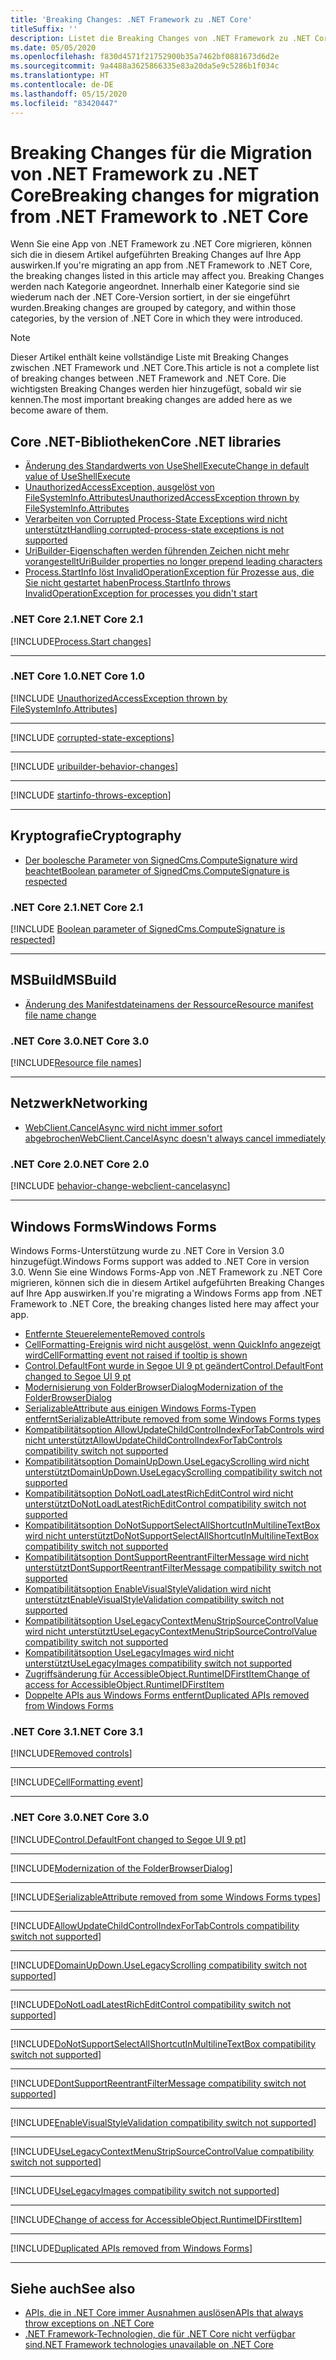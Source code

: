 ```yaml
---
title: 'Breaking Changes: .NET Framework zu .NET Core'
titleSuffix: ''
description: Listet die Breaking Changes von .NET Framework zu .NET Core auf.
ms.date: 05/05/2020
ms.openlocfilehash: f830d4571f21752900b35a7462bf0881673d6d2e
ms.sourcegitcommit: 9a4488a3625866335e83a20da5e9c5286b1f034c
ms.translationtype: HT
ms.contentlocale: de-DE
ms.lasthandoff: 05/15/2020
ms.locfileid: "83420447"
---
```

# <a name="breaking-changes-for-migration-from-net-framework-to-net-core"></a><span data-ttu-id="ed747-103">Breaking Changes für die Migration von .NET Framework zu .NET Core</span><span class="sxs-lookup"><span data-stu-id="ed747-103">Breaking changes for migration from .NET Framework to .NET Core</span></span>

<span data-ttu-id="ed747-104">Wenn Sie eine App von .NET Framework zu .NET Core migrieren, können sich die in diesem Artikel aufgeführten Breaking Changes auf Ihre App auswirken.</span><span class="sxs-lookup"><span data-stu-id="ed747-104">If you're migrating an app from .NET Framework to .NET Core, the breaking changes listed in this article may affect you.</span></span> <span data-ttu-id="ed747-105">Breaking Changes werden nach Kategorie angeordnet. Innerhalb einer Kategorie sind sie wiederum nach der .NET Core-Version sortiert, in der sie eingeführt wurden.</span><span class="sxs-lookup"><span data-stu-id="ed747-105">Breaking changes are grouped by category, and within those categories, by the version of .NET Core in which they were introduced.</span></span>

> [!NOTE]
> <span data-ttu-id="ed747-106">Dieser Artikel enthält keine vollständige Liste mit Breaking Changes zwischen .NET Framework und .NET Core.</span><span class="sxs-lookup"><span data-stu-id="ed747-106">This article is not a complete list of breaking changes between .NET Framework and .NET Core.</span></span> <span data-ttu-id="ed747-107">Die wichtigsten Breaking Changes werden hier hinzugefügt, sobald wir sie kennen.</span><span class="sxs-lookup"><span data-stu-id="ed747-107">The most important breaking changes are added here as we become aware of them.</span></span>

## <a name="core-net-libraries"></a><span data-ttu-id="ed747-108">Core .NET-Bibliotheken</span><span class="sxs-lookup"><span data-stu-id="ed747-108">Core .NET libraries</span></span>

- [<span data-ttu-id="ed747-109">Änderung des Standardwerts von UseShellExecute</span><span class="sxs-lookup"><span data-stu-id="ed747-109">Change in default value of UseShellExecute</span></span>](#change-in-default-value-of-useshellexecute)
- [<span data-ttu-id="ed747-110">UnauthorizedAccessException, ausgelöst von FileSystemInfo.Attributes</span><span class="sxs-lookup"><span data-stu-id="ed747-110">UnauthorizedAccessException thrown by FileSystemInfo.Attributes</span></span>](#unauthorizedaccessexception-thrown-by-filesysteminfoattributes)
- [<span data-ttu-id="ed747-111">Verarbeiten von Corrupted Process-State Exceptions wird nicht unterstützt</span><span class="sxs-lookup"><span data-stu-id="ed747-111">Handling corrupted-process-state exceptions is not supported</span></span>](#handling-corrupted-state-exceptions-is-not-supported)
- [<span data-ttu-id="ed747-112">UriBuilder-Eigenschaften werden führenden Zeichen nicht mehr vorangestellt</span><span class="sxs-lookup"><span data-stu-id="ed747-112">UriBuilder properties no longer prepend leading characters</span></span>](#uribuilder-properties-no-longer-prepend-leading-characters)
- [<span data-ttu-id="ed747-113">Process.StartInfo löst InvalidOperationException für Prozesse aus, die Sie nicht gestartet haben</span><span class="sxs-lookup"><span data-stu-id="ed747-113">Process.StartInfo throws InvalidOperationException for processes you didn't start</span></span>](#processstartinfo-throws-invalidoperationexception-for-processes-you-didnt-start)

### <a name="net-core-21"></a><span data-ttu-id="ed747-114">.NET Core 2.1</span><span class="sxs-lookup"><span data-stu-id="ed747-114">.NET Core 2.1</span></span>

[!INCLUDE[Process.Start changes](~/includes/core-changes/corefx/2.1/process-start-changes.md)]

***

### <a name="net-core-10"></a><span data-ttu-id="ed747-115">.NET Core 1.0</span><span class="sxs-lookup"><span data-stu-id="ed747-115">.NET Core 1.0</span></span>

[!INCLUDE [UnauthorizedAccessException thrown by FileSystemInfo.Attributes](~/includes/core-changes/corefx/1.0/filesysteminfo-attributes-exceptions.md)]

***

[!INCLUDE [corrupted-state-exceptions](~/includes/core-changes/corefx/1.0/corrupted-state-exceptions.md)]

***

[!INCLUDE [uribuilder-behavior-changes](../../../includes/core-changes/corefx/1.0/uribuilder-behavior-changes.md)]

***

[!INCLUDE [startinfo-throws-exception](../../../includes/core-changes/corefx/1.0/startinfo-throws-exception.md)]

***

## <a name="cryptography"></a><span data-ttu-id="ed747-116">Kryptografie</span><span class="sxs-lookup"><span data-stu-id="ed747-116">Cryptography</span></span>

- [<span data-ttu-id="ed747-117">Der boolesche Parameter von SignedCms.ComputeSignature wird beachtet</span><span class="sxs-lookup"><span data-stu-id="ed747-117">Boolean parameter of SignedCms.ComputeSignature is respected</span></span>](#boolean-parameter-of-signedcmscomputesignature-is-respected)

### <a name="net-core-21"></a><span data-ttu-id="ed747-118">.NET Core 2.1</span><span class="sxs-lookup"><span data-stu-id="ed747-118">.NET Core 2.1</span></span>

[!INCLUDE [Boolean parameter of SignedCms.ComputeSignature is respected](~/includes/core-changes/cryptography/2.1/compute-signature-silent-parameter.md)]

***

## <a name="msbuild"></a><span data-ttu-id="ed747-119">MSBuild</span><span class="sxs-lookup"><span data-stu-id="ed747-119">MSBuild</span></span>

- [<span data-ttu-id="ed747-120">Änderung des Manifestdateinamens der Ressource</span><span class="sxs-lookup"><span data-stu-id="ed747-120">Resource manifest file name change</span></span>](#resource-manifest-file-name-change)

### <a name="net-core-30"></a><span data-ttu-id="ed747-121">.NET Core 3.0</span><span class="sxs-lookup"><span data-stu-id="ed747-121">.NET Core 3.0</span></span>

[!INCLUDE[Resource file names](~/includes/core-changes/msbuild/3.0/resource-manifest-name.md)]

***

## <a name="networking"></a><span data-ttu-id="ed747-122">Netzwerk</span><span class="sxs-lookup"><span data-stu-id="ed747-122">Networking</span></span>

- [<span data-ttu-id="ed747-123">WebClient.CancelAsync wird nicht immer sofort abgebrochen</span><span class="sxs-lookup"><span data-stu-id="ed747-123">WebClient.CancelAsync doesn't always cancel immediately</span></span>](#webclientcancelasync-doesnt-always-cancel-immediately)

### <a name="net-core-20"></a><span data-ttu-id="ed747-124">.NET Core 2.0</span><span class="sxs-lookup"><span data-stu-id="ed747-124">.NET Core 2.0</span></span>

[!INCLUDE [behavior-change-webclient-cancelasync](../../../includes/core-changes/networking/2.0/behavior-change-webclient-cancelasync.md)]

***

## <a name="windows-forms"></a><span data-ttu-id="ed747-125">Windows Forms</span><span class="sxs-lookup"><span data-stu-id="ed747-125">Windows Forms</span></span>

<span data-ttu-id="ed747-126">Windows Forms-Unterstützung wurde zu .NET Core in Version 3.0 hinzugefügt.</span><span class="sxs-lookup"><span data-stu-id="ed747-126">Windows Forms support was added to .NET Core in version 3.0.</span></span> <span data-ttu-id="ed747-127">Wenn Sie eine Windows Forms-App von .NET Framework zu .NET Core migrieren, können sich die in diesem Artikel aufgeführten Breaking Changes auf Ihre App auswirken.</span><span class="sxs-lookup"><span data-stu-id="ed747-127">If you're migrating a Windows Forms app from .NET Framework to .NET Core, the breaking changes listed here may affect your app.</span></span>

- [<span data-ttu-id="ed747-128">Entfernte Steuerelemente</span><span class="sxs-lookup"><span data-stu-id="ed747-128">Removed controls</span></span>](#removed-controls)
- [<span data-ttu-id="ed747-129">CellFormatting-Ereignis wird nicht ausgelöst, wenn QuickInfo angezeigt wird</span><span class="sxs-lookup"><span data-stu-id="ed747-129">CellFormatting event not raised if tooltip is shown</span></span>](#cellformatting-event-not-raised-if-tooltip-is-shown)
- [<span data-ttu-id="ed747-130">Control.DefaultFont wurde in Segoe UI 9 pt geändert</span><span class="sxs-lookup"><span data-stu-id="ed747-130">Control.DefaultFont changed to Segoe UI 9 pt</span></span>](#default-control-font-changed-to-segoe-ui-9-pt)
- [<span data-ttu-id="ed747-131">Modernisierung von FolderBrowserDialog</span><span class="sxs-lookup"><span data-stu-id="ed747-131">Modernization of the FolderBrowserDialog</span></span>](#modernization-of-the-folderbrowserdialog)
- [<span data-ttu-id="ed747-132">SerializableAttribute aus einigen Windows Forms-Typen entfernt</span><span class="sxs-lookup"><span data-stu-id="ed747-132">SerializableAttribute removed from some Windows Forms types</span></span>](#serializableattribute-removed-from-some-windows-forms-types)
- [<span data-ttu-id="ed747-133">Kompatibilitätsoption AllowUpdateChildControlIndexForTabControls wird nicht unterstützt</span><span class="sxs-lookup"><span data-stu-id="ed747-133">AllowUpdateChildControlIndexForTabControls compatibility switch not supported</span></span>](#allowupdatechildcontrolindexfortabcontrols-compatibility-switch-not-supported)
- [<span data-ttu-id="ed747-134">Kompatibilitätsoption DomainUpDown.UseLegacyScrolling wird nicht unterstützt</span><span class="sxs-lookup"><span data-stu-id="ed747-134">DomainUpDown.UseLegacyScrolling compatibility switch not supported</span></span>](#domainupdownuselegacyscrolling-compatibility-switch-not-supported)
- [<span data-ttu-id="ed747-135">Kompatibilitätsoption DoNotLoadLatestRichEditControl wird nicht unterstützt</span><span class="sxs-lookup"><span data-stu-id="ed747-135">DoNotLoadLatestRichEditControl compatibility switch not supported</span></span>](#donotloadlatestricheditcontrol-compatibility-switch-not-supported)
- [<span data-ttu-id="ed747-136">Kompatibilitätsoption DoNotSupportSelectAllShortcutInMultilineTextBox wird nicht unterstützt</span><span class="sxs-lookup"><span data-stu-id="ed747-136">DoNotSupportSelectAllShortcutInMultilineTextBox compatibility switch not supported</span></span>](#donotsupportselectallshortcutinmultilinetextbox-compatibility-switch-not-supported)
- [<span data-ttu-id="ed747-137">Kompatibilitätsoption DontSupportReentrantFilterMessage wird nicht unterstützt</span><span class="sxs-lookup"><span data-stu-id="ed747-137">DontSupportReentrantFilterMessage compatibility switch not supported</span></span>](#dontsupportreentrantfiltermessage-compatibility-switch-not-supported)
- [<span data-ttu-id="ed747-138">Kompatibilitätsoption EnableVisualStyleValidation wird nicht unterstützt</span><span class="sxs-lookup"><span data-stu-id="ed747-138">EnableVisualStyleValidation compatibility switch not supported</span></span>](#enablevisualstylevalidation-compatibility-switch-not-supported)
- [<span data-ttu-id="ed747-139">Kompatibilitätsoption UseLegacyContextMenuStripSourceControlValue wird nicht unterstützt</span><span class="sxs-lookup"><span data-stu-id="ed747-139">UseLegacyContextMenuStripSourceControlValue compatibility switch not supported</span></span>](#uselegacycontextmenustripsourcecontrolvalue-compatibility-switch-not-supported)
- [<span data-ttu-id="ed747-140">Kompatibilitätsoption UseLegacyImages wird nicht unterstützt</span><span class="sxs-lookup"><span data-stu-id="ed747-140">UseLegacyImages compatibility switch not supported</span></span>](#uselegacyimages-compatibility-switch-not-supported)
- [<span data-ttu-id="ed747-141">Zugriffsänderung für AccessibleObject.RuntimeIDFirstItem</span><span class="sxs-lookup"><span data-stu-id="ed747-141">Change of access for AccessibleObject.RuntimeIDFirstItem</span></span>](#change-of-access-for-accessibleobjectruntimeidfirstitem)
- [<span data-ttu-id="ed747-142">Doppelte APIs aus Windows Forms entfernt</span><span class="sxs-lookup"><span data-stu-id="ed747-142">Duplicated APIs removed from Windows Forms</span></span>](#duplicated-apis-removed-from-windows-forms)

### <a name="net-core-31"></a><span data-ttu-id="ed747-143">.NET Core 3.1</span><span class="sxs-lookup"><span data-stu-id="ed747-143">.NET Core 3.1</span></span>

[!INCLUDE[Removed controls](~/includes/core-changes/windowsforms/3.1/remove-controls-3.1.md)]

***

[!INCLUDE[CellFormatting event](~/includes/core-changes/windowsforms/3.1/cellformatting-event-not-raised.md)]

***

### <a name="net-core-30"></a><span data-ttu-id="ed747-144">.NET Core 3.0</span><span class="sxs-lookup"><span data-stu-id="ed747-144">.NET Core 3.0</span></span>

[!INCLUDE[Control.DefaultFont changed to Segoe UI 9 pt](~/includes/core-changes/windowsforms/3.0/control-defaultfont-changed.md)]

***

[!INCLUDE[Modernization of the FolderBrowserDialog](~/includes/core-changes/windowsforms/3.0/modernized-folderbrowserdialog.md)]

***

[!INCLUDE[SerializableAttribute removed from some Windows Forms types](~/includes/core-changes/windowsforms/3.0/remove-serializationattribute.md)]

***

[!INCLUDE[AllowUpdateChildControlIndexForTabControls compatibility switch not supported](~/includes/core-changes/windowsforms/3.0/deprecate-allowupdatechildcontrolindexfortabcontrols.md)]

***

[!INCLUDE[DomainUpDown.UseLegacyScrolling compatibility switch not supported](~/includes/core-changes/windowsforms/3.0/deprecate-uselegacyscrolling.md)]

***

[!INCLUDE[DoNotLoadLatestRichEditControl compatibility switch not supported](~/includes/core-changes/windowsforms/3.0/deprecate-donotloadlatestricheditcontrol.md)]

***

[!INCLUDE[DoNotSupportSelectAllShortcutInMultilineTextBox compatibility switch not supported](~/includes/core-changes/windowsforms/3.0/deprecate-donotsupportselectallshortcutinmultilinetextbox.md)]

***

[!INCLUDE[DontSupportReentrantFilterMessage compatibility switch not supported](~/includes/core-changes/windowsforms/3.0/deprecate-dontsupportreentrantfiltermessage.md)]

***

[!INCLUDE[EnableVisualStyleValidation compatibility switch not supported](~/includes/core-changes/windowsforms/3.0/deprecate-enablevisualstylevalidation.md)]

***

[!INCLUDE[UseLegacyContextMenuStripSourceControlValue compatibility switch not supported](~/includes/core-changes/windowsforms/3.0/deprecate-uselegacycontextmenustripsourcecontrolvalue.md)]

***

[!INCLUDE[UseLegacyImages compatibility switch not supported](~/includes/core-changes/windowsforms/3.0/deprecate-uselegacyimages.md)]

***

[!INCLUDE[Change of access for AccessibleObject.RuntimeIDFirstItem](~/includes/core-changes/windowsforms/3.0/changed-access-for-runtimeidfirstitem.md)]

***

[!INCLUDE[Duplicated APIs removed from Windows Forms](~/includes/core-changes/windowsforms/3.0/remove-duplicated-apis.md)]

***

## <a name="see-also"></a><span data-ttu-id="ed747-145">Siehe auch</span><span class="sxs-lookup"><span data-stu-id="ed747-145">See also</span></span>

- [<span data-ttu-id="ed747-146">APIs, die in .NET Core immer Ausnahmen auslösen</span><span class="sxs-lookup"><span data-stu-id="ed747-146">APIs that always throw exceptions on .NET Core</span></span>](unsupported-apis.md)
- [<span data-ttu-id="ed747-147">.NET Framework-Technologien, die für .NET Core nicht verfügbar sind</span><span class="sxs-lookup"><span data-stu-id="ed747-147">.NET Framework technologies unavailable on .NET Core</span></span>](../porting/net-framework-tech-unavailable.md)
